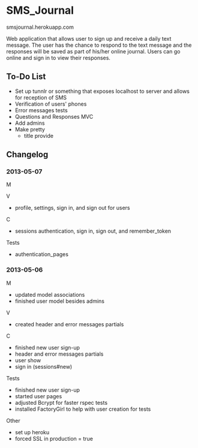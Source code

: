 SMS_Journal
===========

smsjournal.herokuapp.com

Web application that allows user to sign up and receive a daily text message. The user has the chance to respond to the text message and the responses will be saved as part of his/her online journal. Users can go online and sign in to view their responses.

To-Do List
----------

- Set up tunnlr or something that exposes localhost to server and allows for reception of SMS
- Verification of users' phones
- Error messages tests
- Questions and Responses MVC
- Add admins
- Make pretty
	- title provide

Changelog 
---------

### 2013-05-07

M

V
- profile, settings, sign in, and sign out for users

C
- sessions authentication, sign in, sign out, and remember_token

Tests
- authentication_pages

### 2013-05-06

M
- updated model associations
- finished user model besides admins

V
- created header and error messages partials

C
- finished new user sign-up
- header and error messages partials
- user show
- sign in (sessions#new)

Tests
- finished new user sign-up
- started user pages
- adjusted Bcrypt for faster rspec tests
- installed FactoryGirl to help with user creation for tests

Other
- set up heroku
- forced SSL in production = true
